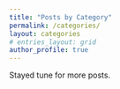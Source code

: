 ```yaml
---
title: "Posts by Category"
permalink: /categories/
layout: categories
# entries_layout: grid
author_profile: true
---
```


Stayed tune for more posts.
